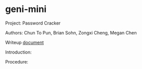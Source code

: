 # geni-mini
Project: Password Cracker

Authors: Chun To Pun, Brian Sohn, Zongxi Cheng, Megan Chen

Writeup [document](https://docs.google.com/document/d/1vAtTclWTXI9HiJjKROnm9SA3CvpJgDWSA3B-15j78KE/edit?usp=sharing)

Introduction:

Procedure:
